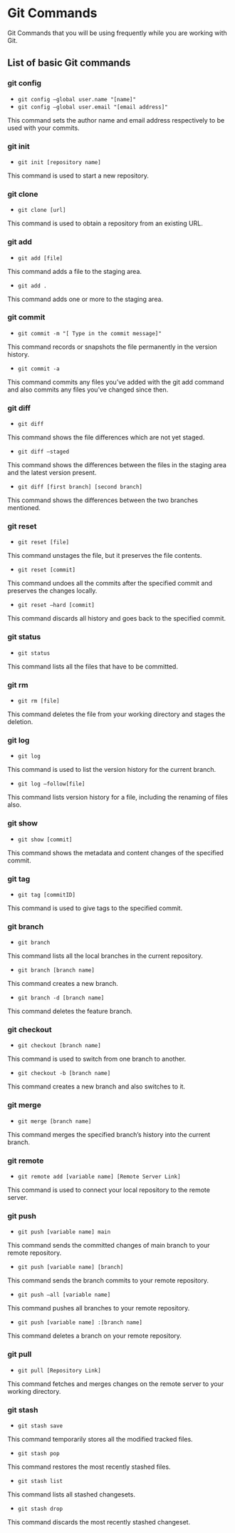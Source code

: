 # Git Commands

Git Commands that you will be using frequently while you are working with Git.

## List of basic Git commands

### **git config**
* `git config –global user.name "[name]"`
*  `git config –global user.email "[email address]"`
   
This command sets the author name and email address respectively to be used with your commits.

### **git init**
* `git init [repository name]`

This command is used to start a new repository.

### **git clone**
* `git clone [url]` 

This command is used to obtain a repository from an existing URL.

### **git add** 
* `git add [file]`  

This command adds a file to the staging area.

* `git add .`  

This command adds one or more to the staging area.

### **git commit**
* `git commit -m "[ Type in the commit message]"`  

This command records or snapshots the file permanently in the version history.

* `git commit -a`  

This command commits any files you’ve added with the git add command and also commits any files you’ve changed since then.

### **git diff**
* `git diff`  

This command shows the file differences which are not yet staged.

* `git diff –staged`

This command shows the differences between the files in the staging area and the latest version present.

* `git diff [first branch] [second branch]`  

This command shows the differences between the two branches mentioned.

### **git reset**
* `git reset [file]`  

This command unstages the file, but it preserves the file contents.

* `git reset [commit]` 

This command undoes all the commits after the specified commit and preserves the changes locally.

* `git reset –hard [commit]`  

This command discards all history and goes back to the specified commit.

### **git status**
* `git status`

This command lists all the files that have to be committed.

### **git rm**
* `git rm [file]`  

This command deletes the file from your working directory and stages the deletion.

### **git log**
* `git log`  

This command is used to list the version history for the current branch.

* `git log –follow[file]`  

This command lists version history for a file, including the renaming of files also.

### **git show**
* `git show [commit]`  

This command shows the metadata and content changes of the specified commit.

### **git tag**
* `git tag [commitID]`  

This command is used to give tags to the specified commit.

### **git branch**
* `git branch`  

This command lists all the local branches in the current repository.

* `git branch [branch name]`  

This command creates a new branch.

* `git branch -d [branch name]` 

This command deletes the feature branch.

### **git checkout**
* `git checkout [branch name]`

This command is used to switch from one branch to another.

* `git checkout -b [branch name]`  

This command creates a new branch and also switches to it.
### **git merge**
* `git merge [branch name]` 

This command merges the specified branch’s history into the current branch.

### **git remote**
* `git remote add [variable name] [Remote Server Link]`

This command is used to connect your local repository to the remote server.

### **git push**
* `git push [variable name] main`

This command sends the committed changes of main branch to your remote repository.

* `git push [variable name] [branch]`

This command sends the branch commits to your remote repository.

* `git push –all [variable name]` 

This command pushes all branches to your remote repository.

* `git push [variable name] :[branch name]` 

This command deletes a branch on your remote repository.

### **git pull**
* `git pull [Repository Link]` 

This command fetches and merges changes on the remote server to your working directory.

### **git stash**
* `git stash save`

This command temporarily stores all the modified tracked files.

* `git stash pop` 

This command restores the most recently stashed files.

* `git stash list`  

This command lists all stashed changesets.

* `git stash drop`  

This command discards the most recently stashed changeset.

